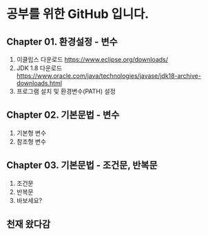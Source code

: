 # 공부를 위한 GitHub 입니다.

## Chapter 01. 환경설정 - 변수
1. 이클립스 다운로드 <https://www.eclipse.org/downloads/> 
2. JDK 1.8 다운로드 <https://www.oracle.com/java/technologies/javase/jdk18-archive-downloads.html>
3. 프로그램 설치 및 환경변수(PATH) 설정

## Chapter 02. 기본문법 - 변수
1. 기본형 변수
2. 참조형 변수

## Chapter 03. 기본문법 - 조건문, 반복문
1. 조건문
2. 반복문
3. 바보세요?

## 천재 왔다감
